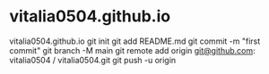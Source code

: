# vitalia0504.github.io
 vitalia0504.github.io
git init 
git add README.md 
git commit -m "first commit" 
git branch -M main 
git remote add origin git@github.com: vitalia0504 / vitalia0504.git
 git push -u origin 
 